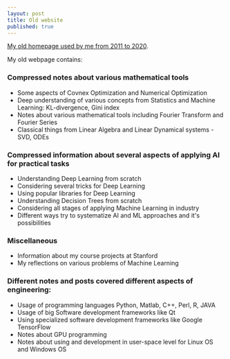 ```yaml
---
layout: post
title: Old website
published: true
---
```


[My old homepage used by me from 2011 to 2020](https://sites.google.com/site/burlachenkok/).

My old webpage contains:

### Compressed notes about various mathematical tools

* Some aspects of Covnex Optimization and Numerical Optimization
* Deep understanding of various concepts from Statistics and Machine Learning: KL-divergence, Gini index
* Notes about various mathematical tools including Fourier Transform and Fourier Series
* Classical things from Linear Algebra and Linear Dynamical systems - SVD, ODEs

### Compressed information about several aspects of applying AI for practical tasks

* Understanding Deep Learning from scratch
* Considering several tricks for Deep Learning
* Using popular libraries for Deep Learning
* Understanding Decision Trees from scratch
* Considering all stages of applying Machine Learning in industry
* Different ways try to systematize AI and ML approaches and it's possibilities

### Miscellaneous

* Information about my course projects at Stanford
* My reflections on various problems of Machine Learning

### Different notes and posts covered different aspects of engineering:

* Usage of programming languages Python, Matlab, C++, Perl, R, JAVA
* Usage of big Software development frameworks like Qt
* Using specialized software development frameworks like Google TensorFlow
* Notes about GPU programming
* Notes about using and development in user-space level for Linux OS and Windows OS
